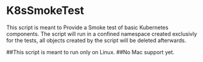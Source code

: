 # K8sSmokeTest
This script is meant to Provide a Smoke test of basic Kubernetes components. The script will run in a confined namespace created exclusivly for the tests, all objects created by the script will be deleted afterwards.

##This script is meant to run only on Linux.
##No Mac support yet.
